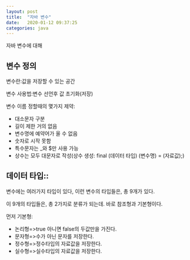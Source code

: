 ```yaml
---
layout: post
title:  "자바 변수"
date:   2020-01-12 09:37:25
categories: java
---
```


자바 변수에 대해

## 변수 정의 
변수란:값을 저장할 수 있는 공간

변수 사용법:변수 선언후 값 초기화(저장)

변수 이름 정할때의 몇가지 제약:

-   대소문자 구분
-   길이 제한 거의 없음
-   변수명에 예약어가 올 수 없음
-   숫자로 시작 못함
-   특수문자는 _와 $만 사용 가능
-   상수는 모두 대문자로 작성(상수 생성: final (데이터 타입) (변수명) = (자료값);)

## 데이터 타입::

변수에는 여러가지 타입이 있다, 이런 변수의 타입들은, 총 9개가 있다.

이 9개의 타입들은, 총 2가지로 분류가 되는데. 바로 참조형과 기본형이다.

먼저 기본형:

-   논리형=>true 아니면 false의 두값만을 가진다.
-   문자형=>수가 아닌 문자를 저장한다.
-   정수형=>정수타입의 자료값을 저장한다.
-   실수형=>실수타입의 자료값을 저장한다.